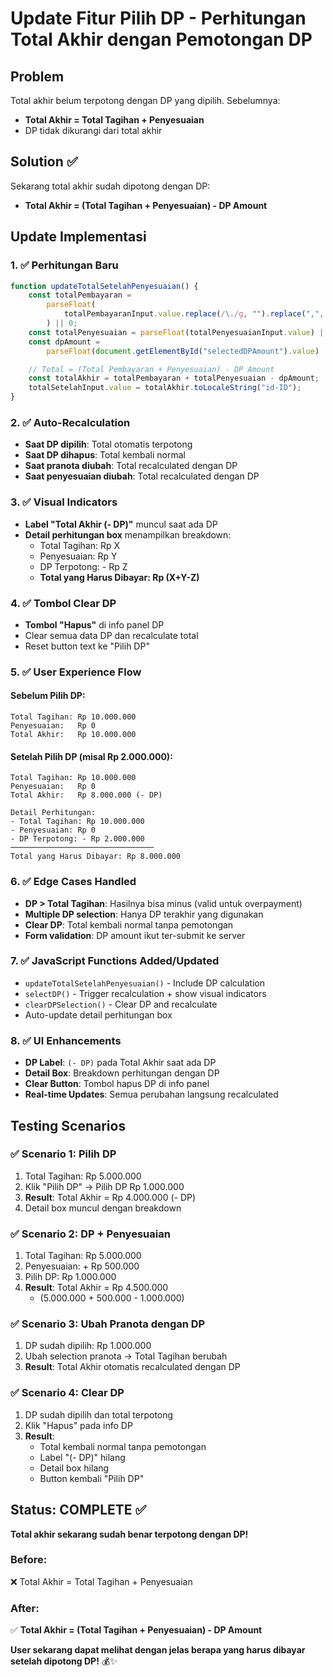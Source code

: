 # Update Fitur Pilih DP - Perhitungan Total Akhir dengan Pemotongan DP

## Problem

Total akhir belum terpotong dengan DP yang dipilih. Sebelumnya:

-   **Total Akhir = Total Tagihan + Penyesuaian**
-   DP tidak dikurangi dari total akhir

## Solution ✅

Sekarang total akhir sudah dipotong dengan DP:

-   **Total Akhir = (Total Tagihan + Penyesuaian) - DP Amount**

## Update Implementasi

### 1. ✅ Perhitungan Baru

```javascript
function updateTotalSetelahPenyesuaian() {
    const totalPembayaran =
        parseFloat(
            totalPembayaranInput.value.replace(/\./g, "").replace(",", ".")
        ) || 0;
    const totalPenyesuaian = parseFloat(totalPenyesuaianInput.value) || 0;
    const dpAmount =
        parseFloat(document.getElementById("selectedDPAmount").value) || 0;

    // Total = (Total Pembayaran + Penyesuaian) - DP Amount
    const totalAkhir = totalPembayaran + totalPenyesuaian - dpAmount;
    totalSetelahInput.value = totalAkhir.toLocaleString("id-ID");
}
```

### 2. ✅ Auto-Recalculation

-   **Saat DP dipilih**: Total otomatis terpotong
-   **Saat DP dihapus**: Total kembali normal
-   **Saat pranota diubah**: Total recalculated dengan DP
-   **Saat penyesuaian diubah**: Total recalculated dengan DP

### 3. ✅ Visual Indicators

-   **Label "Total Akhir (- DP)"** muncul saat ada DP
-   **Detail perhitungan box** menampilkan breakdown:
    -   Total Tagihan: Rp X
    -   Penyesuaian: Rp Y
    -   DP Terpotong: - Rp Z
    -   **Total yang Harus Dibayar: Rp (X+Y-Z)**

### 4. ✅ Tombol Clear DP

-   **Tombol "Hapus"** di info panel DP
-   Clear semua data DP dan recalculate total
-   Reset button text ke "Pilih DP"

### 5. ✅ User Experience Flow

#### Sebelum Pilih DP:

```
Total Tagihan: Rp 10.000.000
Penyesuaian:   Rp 0
Total Akhir:   Rp 10.000.000
```

#### Setelah Pilih DP (misal Rp 2.000.000):

```
Total Tagihan: Rp 10.000.000
Penyesuaian:   Rp 0
Total Akhir:   Rp 8.000.000 (- DP)

Detail Perhitungan:
- Total Tagihan: Rp 10.000.000
- Penyesuaian: Rp 0
- DP Terpotong: - Rp 2.000.000
────────────────────────────────
Total yang Harus Dibayar: Rp 8.000.000
```

### 6. ✅ Edge Cases Handled

-   **DP > Total Tagihan**: Hasilnya bisa minus (valid untuk overpayment)
-   **Multiple DP selection**: Hanya DP terakhir yang digunakan
-   **Clear DP**: Total kembali normal tanpa pemotongan
-   **Form validation**: DP amount ikut ter-submit ke server

### 7. ✅ JavaScript Functions Added/Updated

-   `updateTotalSetelahPenyesuaian()` - Include DP calculation
-   `selectDP()` - Trigger recalculation + show visual indicators
-   `clearDPSelection()` - Clear DP and recalculate
-   Auto-update detail perhitungan box

### 8. ✅ UI Enhancements

-   **DP Label**: `(- DP)` pada Total Akhir saat ada DP
-   **Detail Box**: Breakdown perhitungan dengan DP
-   **Clear Button**: Tombol hapus DP di info panel
-   **Real-time Updates**: Semua perubahan langsung recalculated

## Testing Scenarios

### ✅ Scenario 1: Pilih DP

1. Total Tagihan: Rp 5.000.000
2. Klik "Pilih DP" → Pilih DP Rp 1.000.000
3. **Result**: Total Akhir = Rp 4.000.000 (- DP)
4. Detail box muncul dengan breakdown

### ✅ Scenario 2: DP + Penyesuaian

1. Total Tagihan: Rp 5.000.000
2. Penyesuaian: + Rp 500.000
3. Pilih DP: Rp 1.000.000
4. **Result**: Total Akhir = Rp 4.500.000
    - (5.000.000 + 500.000 - 1.000.000)

### ✅ Scenario 3: Ubah Pranota dengan DP

1. DP sudah dipilih: Rp 1.000.000
2. Ubah selection pranota → Total Tagihan berubah
3. **Result**: Total Akhir otomatis recalculated dengan DP

### ✅ Scenario 4: Clear DP

1. DP sudah dipilih dan total terpotong
2. Klik "Hapus" pada info DP
3. **Result**:
    - Total kembali normal tanpa pemotongan
    - Label "(- DP)" hilang
    - Detail box hilang
    - Button kembali "Pilih DP"

## Status: COMPLETE ✅

**Total akhir sekarang sudah benar terpotong dengan DP!**

### Before:

❌ Total Akhir = Total Tagihan + Penyesuaian

### After:

✅ **Total Akhir = (Total Tagihan + Penyesuaian) - DP Amount**

**User sekarang dapat melihat dengan jelas berapa yang harus dibayar setelah dipotong DP!** 💰✨
